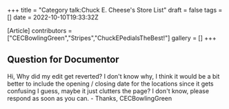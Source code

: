 +++
title = "Category talk:Chuck E. Cheese's Store List"
draft = false
tags = []
date = 2022-10-10T19:33:32Z

[Article]
contributors = ["CECBowlingGreen","Stripes","ChuckEPediaIsTheBest!"]
gallery = []
+++
## Question for Documentor ##
Hi, Why did my edit get reverted? I don't know why, I think it would be a bit better to include the opening / closing date for the locations since it gets confusing I guess, maybe it just clutters the page? I don't know, please respond as soon as you can. - Thanks, CECBowlingGreen